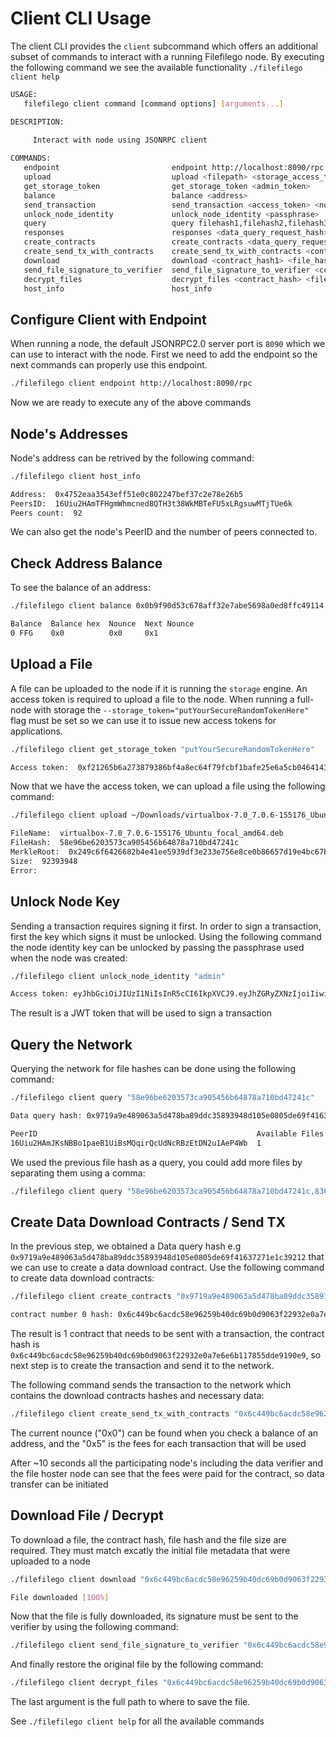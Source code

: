 # Client CLI Usage

The client CLI provides the `client` subcommand which offers an additional subset of commands to interact with a running Filefilego node.
By executing the following command we see the available functionality `./filefilego client help`
```bash
USAGE:
   filefilego client command [command options] [arguments...]

DESCRIPTION:
   
     Interact with node using JSONRPC client

COMMANDS:
   endpoint                         endpoint http://localhost:8090/rpc
   upload                           upload <filepath> <storage_access_token> <node_hash>
   get_storage_token                get_storage_token <admin_token>
   balance                          balance <address>
   send_transaction                 send_transaction <access_token> <nounce> <data> <from_address> <to_address> <tx_value> <tx_fees>
   unlock_node_identity             unlock_node_identity <passphrase>
   query                            query filehash1,filehash2,filehash3
   responses                        responses <data_query_request_hash>
   create_contracts                 create_contracts <data_query_request_hash>
   create_send_tx_with_contracts    create_send_tx_with_contracts <contract_hash1,contract_hash2> <jwt_access_token> <current_nounce> <each_tx_fee>
   download                         download <contract_hash1> <file_hash> <file_size>
   send_file_signature_to_verifier  send_file_signature_to_verifier <contract_hash1> <file_hash>
   decrypt_files                    decrypt_files <contract_hash> <file_hash1,file_hash2> <restore_full_path_file1,restore_full_path_file2>
   host_info                        host_info
```

## Configure Client with Endpoint

When running a node, the default JSONRPC2.0 server port is `8090` which we can use to interact with the node. First we need to add the endpoint so the next commands can 
properly use this endpoint. 

```bash
./filefilego client endpoint http://localhost:8090/rpc
```

Now we are ready to execute any of the above commands

## Node's Addresses

Node's address can be retrived by the following command:

```bash
./filefilego client host_info

Address:  0x4752eaa3543eff51e0c802247bef37c2e78e26b5
PeersID:  16Uiu2HAmTFHgmWhmcned8QTH3t38WkMBTeFU5xLRgsuwMTjTUe6k
Peers count:  92
```

We can also get the node's PeerID and the number of peers connected to.

## Check Address Balance

To see the balance of an address:

```bash
./filefilego client balance 0x0b9f90d53c678aff32e7abe5698a0ed8ffc49114

Balance  Balance hex  Nounce  Next Nounce  
0 FFG    0x0          0x0     0x1          


```

## Upload a File

A file can be uploaded to the node if it is running the `storage` engine. An access token is required to upload a file to the node. When running a full-node with storage
the `--storage_token="putYourSecureRandomTokenHere"` flag must be set so we can use it to issue new access tokens for applications.

```bash
./filefilego client get_storage_token "putYourSecureRandomTokenHere"

Access token:  0xf21265b6a273879386bf4a8ec64f79fcbf1bafe25e6a5cb0464143259643ca914e34cd99346d3d57b92ed8eb75e814d7a01d89f2d8a35c28eb27b6cb

```

Now that we have the access token, we can upload a file using the following command:

```bash
./filefilego client upload ~/Downloads/virtualbox-7.0_7.0.6-155176_Ubuntu_focal_amd64.deb "0xf21265b6a273879386bf4a8ec64f79fcbf1bafe25e6a5cb0464143259643ca914e34cd99346d3d57b92ed8eb75e814d7a01d89f2d8a35c28eb27b6cb"

FileName:  virtualbox-7.0_7.0.6-155176_Ubuntu_focal_amd64.deb
FileHash:  58e96be6203573ca905456b64878a710bd47241c
MerkleRoot:  0x249c6f6426682b4e41ee5939df3e233e756e8ce0b86657d19e4bc67b16092178
Size:  92393948
Error:  
```


## Unlock Node Key

Sending a transaction requires signing it first. In order to sign a transaction, first the key which signs it must be unlocked. Using the following command the node identity key can be unlocked by passing the passphrase used when the node was created:

```bash
./filefilego client unlock_node_identity "admin"

Access token: eyJhbGciOiJIUzI1NiIsInR5cCI6IkpXVCJ9.eyJhZGRyZXNzIjoiIiwiZXhwIjoxNjg4MTQ4OTgyfQ.o5wMMkKMQw_mPyOTg_sW5nkvpif7dJ-3lsU2HtmbNo4
```

The result is a JWT token that will be used to sign a transaction


## Query the Network

Querying the network for file hashes can be done using the following command:

```bash
./filefilego client query "58e96be6203573ca905456b64878a710bd47241c"

Data query hash: 0x9719a9e489063a5d478ba89ddc35893948d105e0805de69f41637271e1c39212

PeerID                                                 Available Files  NA Files  Fees per byte             
16Uiu2HAmJKsNBBo1paeB1UiBsMQqirQcUdNcRBzEtDN2u1AeP4Wb  1                0         0.000000000000010000 FFG  

```

We used the previous file hash as a query, you could add more files by separating them using a comma:

```bash
./filefilego client query "58e96be6203573ca905456b64878a710bd47241c,83678be92035730a905456b64878a7902d35140b"
```

## Create Data Download Contracts / Send TX

In the previous step, we obtained a Data query hash e.g `0x9719a9e489063a5d478ba89ddc35893948d105e0805de69f41637271e1c39212` that we can use to create a data download contract.
Use the following command to create data download contracts:

```bash
./filefilego client create_contracts "0x9719a9e489063a5d478ba89ddc35893948d105e0805de69f41637271e1c39212"

contract number 0 hash: 0x6c449bc6acdc58e96259b40dc69b0d9063f22932e0a7e6e6b117855dde9190e9
```

The result is 1 contract that needs to be sent with a transaction, the contract hash is `0x6c449bc6acdc58e96259b40dc69b0d9063f22932e0a7e6e6b117855dde9190e9`, so next step is to create the transaction and send it to the network.

The following command sends the transaction to the network which contains the download contracts hashes and necessary data:

```bash
./filefilego client create_send_tx_with_contracts "0x6c449bc6acdc58e96259b40dc69b0d9063f22932e0a7e6e6b117855dde9190e9" "eyJhbGciOiJIUzI1NiIsInR5cCI6IkpXVCJ9.eyJhZGRyZXNzIjoiIiwiZXhwIjoxNjg4MTQ4OTgyfQ.o5wMMkKMQw_mPyOTg_sW5nkvpif7dJ-3lsU2HtmbNo4" "0x0" "0x5"
```

The current nounce ("0x0") can be found when you check a balance of an address, and the "0x5" is the fees for each transaction that will be used

After ~10 seconds all the participating node's including the data verifier and the file hoster node can see that the fees were paid for the contract, so data transfer can be initiated

## Download File / Decrypt

To download a file, the contract hash, file hash and the file size are required. They must match excatly the initial file metadata that were uploaded to a node

```bash
./filefilego client download "0x6c449bc6acdc58e96259b40dc69b0d9063f22932e0a7e6e6b117855dde9190e9" "58e96be6203573ca905456b64878a710bd47241c" "92393948"

File downloaded [100%]
```

Now that the file is fully downloaded, its signature must be sent to the verifier by using the following command:

```bash
./filefilego client send_file_signature_to_verifier "0x6c449bc6acdc58e96259b40dc69b0d9063f22932e0a7e6e6b117855dde9190e9" "58e96be6203573ca905456b64878a710bd47241c"
```

And finally restore the original file by the following command:

```bash
./filefilego client decrypt_files "0x6c449bc6acdc58e96259b40dc69b0d9063f22932e0a7e6e6b117855dde9190e9" "58e96be6203573ca905456b64878a710bd47241c" "/home/downloads/virtualbox-7.0_7_custom_name_you_choose.deb"
```

The last argument is the full path to where to save the file.

See `./filefilego client help` for all the available commands
